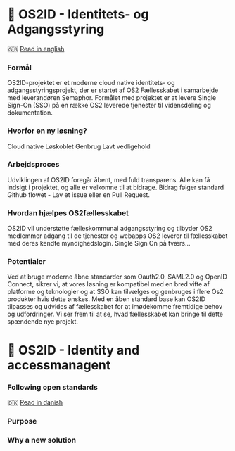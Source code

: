 # 🪪 OS2ID - Identitets- og Adgangsstyring
🇬🇧 [Read in english](#🪪-os2id)
### Formål
OS2ID-projektet er et moderne cloud native identitets- og adgangsstyringsprojekt, der er startet af OS2 Fællesskabet i samarbejde med leverandøren Semaphor. Formålet med projektet er at levere Single Sign-On (SSO) på en række OS2 leverede tjenester til vidensdeling og dokumentation.

### Hvorfor en ny løsning?
Cloud native
Løskoblet
Genbrug
Lavt vedligehold

### Arbejdsproces
Udviklingen af OS2ID foregår åbent, med fuld transparens. Alle kan få indsigt i projektet, og alle er velkomne til at bidrage. Bidrag følger standard Github flowet - Lav et issue eller en Pull Request.

### Hvordan hjælpes OS2fællesskabet
OS2ID vil understøtte fælleskommunal adgangsstyring og tilbyder OS2 medlemmer adgang til de tjenester og webapps OS2 leverer til fællesskabet med deres kendte myndighedslogin. Single Sign On på tværs...  


### Potentialer
Ved at bruge moderne åbne standarder som Oauth2.0, SAML2.0 og OpenID Connect, sikrer vi, at vores løsning er kompatibel med en bred vifte af platforme og teknologier og at SSO kan tilvælges og genbruges i flere Os2 produkter hvis dette ønskes.
Med en åben standard base kan OS2ID tilpasses og udvides af fællesskabet for at imødekomme fremtidige behov og udfordringer. Vi ser frem til at se, hvad fællesskabet kan bringe til dette spændende nye projekt.


# 

# 🪪 OS2ID - Identity and accessmanagent
### Following open standards
🇩🇰 [Read in danish](#🪪-os2id---identitets--og-adgangsstyring)

### Purpose

### Why a new solution